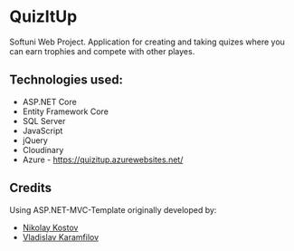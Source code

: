 # QuizItUp

Softuni Web Project.
Application for creating and taking quizes where you can earn trophies and compete with other playes.


## Technologies used:

- ASP.NET Core
- Entity Framework Core
- SQL Server
- JavaScript
- jQuery
- Cloudinary
- Azure - https://quizitup.azurewebsites.net/


## Credits
  
 Using ASP.NET-MVC-Template originally developed by:
- [Nikolay Kostov](https://github.com/NikolayIT)
- [Vladislav Karamfilov](https://github.com/vladislav-karamfilov)

